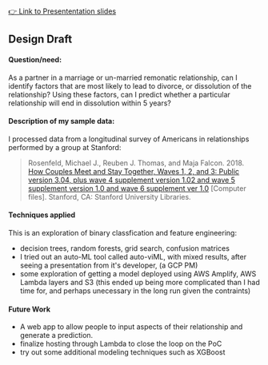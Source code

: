 [👉 Link to Presententation slides](https://docs.google.com/presentation/d/1BpYxpaRu_uJYfXFw8bJLEIOOrPBZ1Kg87WyORKB3Wa8/edit?usp=sharing)

## Design Draft

#### Question/need: 
As a partner in a marriage or un-married remonatic relationship, can I identify factors that are most likely to lead to divorce, or dissolution of the relationship? Using these factors, can I predict whether a particular relationship will end in dissolution within 5 years?

#### Description of my sample data:
I processed data from a longitudinal survey of Americans in relationships performed by a group at Stanford:
> Rosenfeld, Michael J., Reuben J. Thomas, and Maja Falcon. 2018. [How Couples Meet and Stay Together, Waves 1, 2, and 3: Public version 3.04, plus wave 4 supplement version 1.02 and wave 5 supplement version 1.0 and wave 6 supplement ver 1.0](https://data.stanford.edu/hcmst) [Computer files]. Stanford, CA: Stanford University Libraries.

#### Techniques applied
This is an exploration of binary classfication and feature engineering:
 - decision trees, random forests, grid search, confusion matrices 
 - I tried out an auto-ML tool called auto-viML, with mixed results, after seeing a presentation from it's developer, (a GCP PM)
- some exploration of getting a model deployed using AWS Amplify, AWS Lambda layers and S3 (this ended up being more complicated than I had time for, and perhaps unecessary in the long run given the contraints)

#### Future Work
- A web app to allow people to input aspects of their relationship and generate a prediction.
- finalize hosting through Lambda to close the loop on the PoC
- try out some additional modeling techniques such as XGBoost


